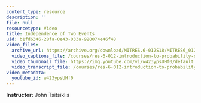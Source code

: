 ```yaml
---
content_type: resource
description: ''
file: null
resourcetype: Video
title: Independence of Two Events
uid: b1fd6346-28fa-0e43-033a-920074e46f48
video_files:
  archive_url: https://archive.org/download/MITRES.6-012S18/MITRES6_012S18_L03-03_300k.mp4
  video_captions_file: /courses/res-6-012-introduction-to-probability-spring-2018/fe2bbc14662150d8b05d5bfd3acd77dd_w423ypsUHf0.vtt
  video_thumbnail_file: https://img.youtube.com/vi/w423ypsUHf0/default.jpg
  video_transcript_file: /courses/res-6-012-introduction-to-probability-spring-2018/b055f97edfbcec06c9092c2e0a6af712_w423ypsUHf0.pdf
video_metadata:
  youtube_id: w423ypsUHf0
---
```


**Instructor:** John Tsitsiklis